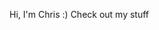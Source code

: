 Hi, I'm Chris :)
Check out my stuff
<!---
chrisl779/chrisl779 is a ✨ special ✨ repository because its `README.md` (this file) appears on your GitHub profile.
You can click the Preview link to take a look at your changes.
--->
